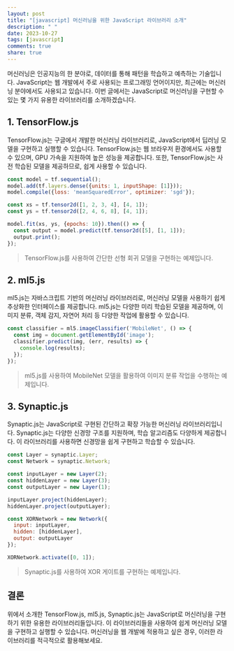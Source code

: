 ```yaml
---
layout: post
title: "[javascript] 머신러닝을 위한 JavaScript 라이브러리 소개"
description: " "
date: 2023-10-27
tags: [javascript]
comments: true
share: true
---
```


머신러닝은 인공지능의 한 분야로, 데이터를 통해 패턴을 학습하고 예측하는 기술입니다. JavaScript는 웹 개발에서 주로 사용되는 프로그래밍 언어이지만, 최근에는 머신러닝 분야에서도 사용되고 있습니다. 이번 글에서는 JavaScript로 머신러닝을 구현할 수 있는 몇 가지 유용한 라이브러리를 소개하겠습니다.

## 1. TensorFlow.js
TensorFlow.js는 구글에서 개발한 머신러닝 라이브러리로, JavaScript에서 딥러닝 모델을 구현하고 실행할 수 있습니다. TensorFlow.js는 웹 브라우저 환경에서도 사용할 수 있으며, GPU 가속을 지원하여 높은 성능을 제공합니다. 또한, TensorFlow.js는 사전 학습된 모델을 제공하므로, 쉽게 사용할 수 있습니다.

```javascript
const model = tf.sequential();
model.add(tf.layers.dense({units: 1, inputShape: [1]}));
model.compile({loss: 'meanSquaredError', optimizer: 'sgd'});

const xs = tf.tensor2d([1, 2, 3, 4], [4, 1]);
const ys = tf.tensor2d([2, 4, 6, 8], [4, 1]);

model.fit(xs, ys, {epochs: 10}).then(() => {
  const output = model.predict(tf.tensor2d([5], [1, 1]));
  output.print();
});
```

> TensorFlow.js를 사용하여 간단한 선형 회귀 모델을 구현하는 예제입니다.

## 2. ml5.js
ml5.js는 자바스크립트 기반의 머신러닝 라이브러리로, 머신러닝 모델을 사용하기 쉽게 추상화한 인터페이스를 제공합니다. ml5.js는 다양한 미리 학습된 모델을 제공하며, 이미지 분류, 객체 감지, 자연어 처리 등 다양한 작업에 활용할 수 있습니다.

```javascript
const classifier = ml5.imageClassifier('MobileNet', () => {
  const img = document.getElementById('image');
  classifier.predict(img, (err, results) => {
    console.log(results);
  });
});
```

> ml5.js를 사용하여 MobileNet 모델을 활용하여 이미지 분류 작업을 수행하는 예제입니다.

## 3. Synaptic.js
Synaptic.js는 JavaScript로 구현된 간단하고 확장 가능한 머신러닝 라이브러리입니다. Synaptic.js는 다양한 신경망 구조를 지원하며, 학습 알고리즘도 다양하게 제공합니다. 이 라이브러리를 사용하면 신경망을 쉽게 구현하고 학습할 수 있습니다.

```javascript
const Layer = synaptic.Layer;
const Network = synaptic.Network;

const inputLayer = new Layer(2);
const hiddenLayer = new Layer(3);
const outputLayer = new Layer(1);

inputLayer.project(hiddenLayer);
hiddenLayer.project(outputLayer);

const XORNetwork = new Network({
  input: inputLayer,
  hidden: [hiddenLayer],
  output: outputLayer
});

XORNetwork.activate([0, 1]);
```

> Synaptic.js를 사용하여 XOR 게이트를 구현하는 예제입니다.

## 결론
위에서 소개한 TensorFlow.js, ml5.js, Synaptic.js는 JavaScript로 머신러닝을 구현하기 위한 유용한 라이브러리들입니다. 이 라이브러리들을 사용하여 쉽게 머신러닝 모델을 구현하고 실행할 수 있습니다. 머신러닝을 웹 개발에 적용하고 싶은 경우, 이러한 라이브러리를 적극적으로 활용해보세요.
